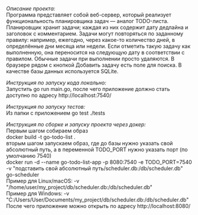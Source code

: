 *Описание проекта:*  
Программа представляет собой веб-сервер, который реализует функциональность планировщика задач — аналог TODO-листа. Планировщик хранит задачи; каждая из них содержит дату дедлайна и заголовок с комментарием. Задачи могут повторяться по заданному правилу: например, ежегодно, через какое-то количество дней, в определённые дни месяца или недели. Если отметить такую задачу как выполненную, она переносится на следующую дату в соответствии с правилом. Обычные задачи при выполнении просто удаляются. В браузере рядом с кнопкой Добавить задачу есть поле для поиска. В качестве базы данных используется SQLite.  
  
*Инструкция по запуску кода локально:*  
Запустить go run main.go, после чего приложение должно стать доступно по адресу http://localhost:7540/  
  
*Инструкция по запуску тестов:*  
Из папки с приложением go test ./tests  
  
*Инструкция по сборке и запуску проекта через докер:*  
Первым шагом собираем образ  
docker build -t go-todo-list .  
вторым шагом запускаем образ, где до базы нужно указать свой абсолютный путь, а в переменной TODO_PORT нужно указать порт (по умолчанию 7540)  
docker run -d --name go-todo-list-app -p 8080:7540 -e TODO_PORT=7540 -v "подставить свой абсолютный путь/scheduler.db:/db/scheduler.db" go-scheduler  
Пример для Linux/macOS: -v "/home/user/my_project/db/scheduler.db:/db/scheduler.db"  
Пример для Windows: -v "C:/Users/User/Documents/my_project/db/scheduler.db:/db/scheduler.db"  
После чего приложение можно открыть по адресу http://localhost:8080/  
